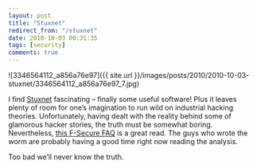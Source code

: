 ```yaml
---
layout: post
title: "Stuxnet"
redirect_from: "/stuxnet"
date: 2010-10-03 00:31:35
tags: [security]
comments: true
---
```

![3346564112_a856a76e97]({{ site.url }}/images/posts/2010/2010-10-03-stuxnet/3346564112_a856a76e97_7.jpg)

I find [Stuxnet](http://en.wikipedia.org/wiki/Stuxnet) fascinating – finally some useful software! Plus it leaves plenty of room for one’s imagination to run wild on industrial hacking theories. Unfortunately, having dealt with the reality behind some of glamorous hacker stories, the truth must be somewhat boring. Nevertheless, [this F-Secure FAQ](https://www.f-secure.com/weblog/archives/00002040.html) is a great read. The guys who wrote the worm are probably having a good time right now reading the analysis.

Too bad we’ll never know the truth.


